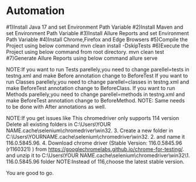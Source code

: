# Automation


#1)Install Java 17 and set Environment Path Variable
#2)Install Maven and set Environment Path Variable
#3)Install Allure Reports and set Environment Path Variable
#4)Install Chrome,Firefox and Edge Browsers
#5)Compile the Project using below command
mvn clean install -DskipTests
#6)Execute the Project using below command from root directory.
mvn clean test
#7)Generate Allure Reports using below command
allure serve

NOTE:If you want to run Tests parellely,you need to change parellel=tests in testng.xml and make Before annotation change to BeforeTest
If you want to run Classes parellely,you need to change parellel=classes in testng.xml and make BeforeTest annotation change to BeforeClass.
If you want to run Methods parellely,you need to change parellel=methods in testng.xml and make BeforeTest annotation change to BeforeMethod.
NOTE: Same needs to be done with After annotations as well.

NOTE:If you get issues like This chromedriver only supports 114 version
Delete all existing folders in C:\Users\YOUR NAME\.cache\selenium\chromedriver\win32. 3. Create a new folder in C:\Users\YOURNAME\.cache\selenium\chromedriver\win32.
2. and name it 116.0.5845.96. 4. Download chrome driver (Stable Version: 116.0.5845.96 (r1160321) ) from https://googlechromelabs.github.io/chrome-for-testing/. and unzip it to C:\Users\YOUR NAME\.cache\selenium\chromedriver\win32\1. 116.0.5845.96 folder
NOTE:Instead of 116,choose the latest stable version.

You are good to go.